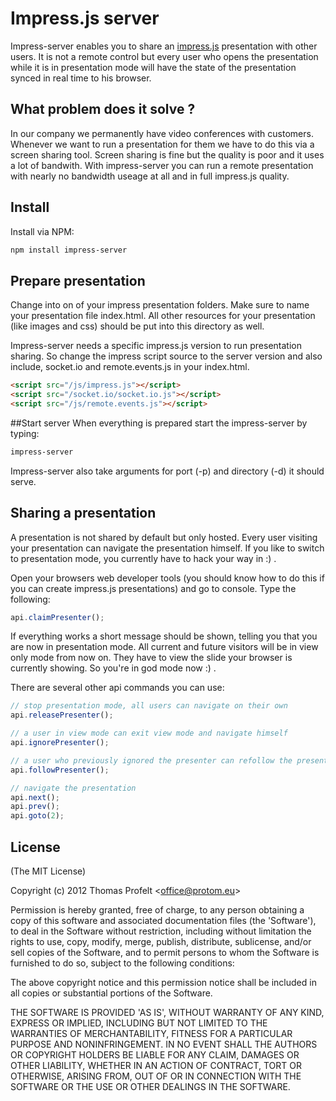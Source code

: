 # Impress.js server

Impress-server enables you to share an [impress.js](https://github.com/bartaz/impress.js/) 
presentation with other users. It is not a remote control but every user who opens 
the presentation while it is in presentation mode will have the state of the presentation 
synced in real time to his browser.

## What problem does it solve ?
In our company we permanently have video conferences with customers. Whenever 
we want to run a presentation for them we have to do this via a screen sharing 
tool. Screen sharing is fine but the quality is poor and it uses a lot of bandwith. 
With impress-server you can run a remote presentation with nearly no bandwidth useage 
at all and in full impress.js quality.

## Install
Install via NPM:

```bash
npm install impress-server
```

## Prepare presentation
Change into on of your impress presentation folders. Make sure to name your 
presentation file index.html. All other resources for your presentation (like 
images and css) should be put into this directory as well.

Impress-server needs a specific impress.js version to run presentation sharing. 
So change the impress script source to the server version and also include, 
socket.io and remote.events.js in your index.html.

```html
<script src="/js/impress.js"></script>
<script src="/socket.io/socket.io.js"></script>
<script src="/js/remote.events.js"></script>
```

##Start server
When everything is prepared start the impress-server by typing:
```bash
impress-server
```
Impress-server also take arguments for port (-p) and directory (-d) it should serve.

## Sharing a presentation
A presentation is not shared by default but only hosted. Every user visiting 
your presentation can navigate the presentation himself. If you like to switch 
to presentation mode, you currently have to hack your way in :) .

Open your browsers web developer tools (you should know how to do this if you can
 create impress.js presentations) and go to console. Type the following:

```js
api.claimPresenter();
```
If everything works a short message should be shown, telling you that 
you are now in presentation mode. All current and future visitors will be in view 
only mode from now on. They have to view the slide your browser is currently showing. 
So you're in god mode now :) .

There are several other api commands you can use:
```js
// stop presentation mode, all users can navigate on their own
api.releasePresenter();

// a user in view mode can exit view mode and navigate himself
api.ignorePresenter();

// a user who previously ignored the presenter can refollow the presentation
api.followPresenter();

// navigate the presentation
api.next();
api.prev();
api.goto(2);
```

## License 

(The MIT License)

Copyright (c) 2012 Thomas Profelt &lt;office@protom.eu&gt;

Permission is hereby granted, free of charge, to any person obtaining
a copy of this software and associated documentation files (the
'Software'), to deal in the Software without restriction, including
without limitation the rights to use, copy, modify, merge, publish,
distribute, sublicense, and/or sell copies of the Software, and to
permit persons to whom the Software is furnished to do so, subject to
the following conditions:

The above copyright notice and this permission notice shall be
included in all copies or substantial portions of the Software.

THE SOFTWARE IS PROVIDED 'AS IS', WITHOUT WARRANTY OF ANY KIND,
EXPRESS OR IMPLIED, INCLUDING BUT NOT LIMITED TO THE WARRANTIES OF
MERCHANTABILITY, FITNESS FOR A PARTICULAR PURPOSE AND NONINFRINGEMENT.
IN NO EVENT SHALL THE AUTHORS OR COPYRIGHT HOLDERS BE LIABLE FOR ANY
CLAIM, DAMAGES OR OTHER LIABILITY, WHETHER IN AN ACTION OF CONTRACT,
TORT OR OTHERWISE, ARISING FROM, OUT OF OR IN CONNECTION WITH THE
SOFTWARE OR THE USE OR OTHER DEALINGS IN THE SOFTWARE.
